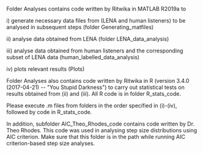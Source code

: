Folder Analyses contains code written by Ritwika in MATLAB R2019a to 

i) generate necessary data files from (LENA and human listeners) to be analysed in subsequent steps (folder Generating_matfiles)

ii) analyse data obtained from LENA (folder LENA_data_analysis)

iii) analyse data obtained from human listeners and the corresponding subset of LENA data (human_labelled_data_analysis)

iv) plots relevant results (Plots)

Folder Analyses also contains code written by Ritwika in R (version 3.4.0 (2017-04-21) -- "You Stupid Darkness") to carry out 
statistical tests on results obtained from (ii) and (iii). All R code is in folder R_stats_code.

Please execute .m files from folders in the order specified in (i)-(iv), followed by code in R_stats_code.

In addition, subfolder AIC_Theo_Rhodes_code contains code written by Dr. Theo Rhodes. This code was used in analysing step size distributions using AIC criterion. Make sure that this folder is in the path while running AIC criterion-based step size analyses.
